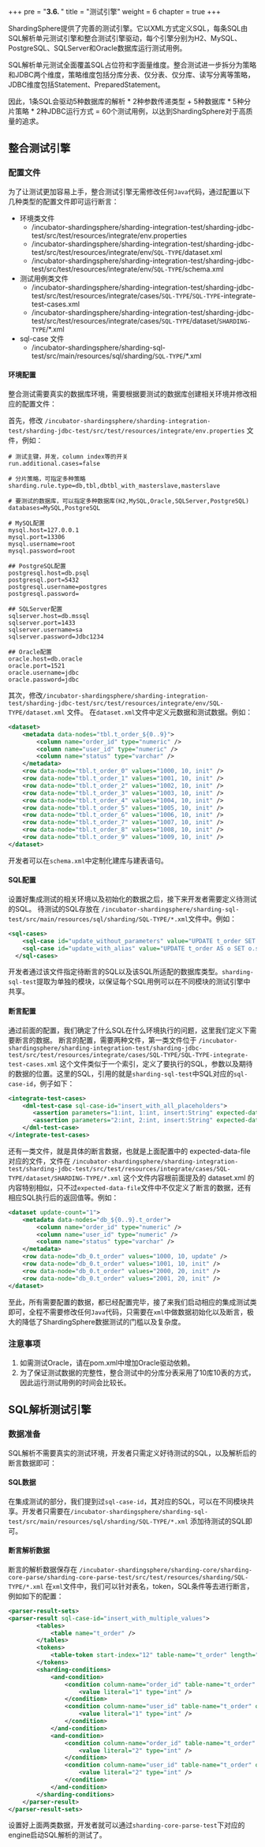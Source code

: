 +++
pre = "<b>3.6. </b>"
title = "测试引擎"
weight = 6
chapter = true
+++

ShardingSphere提供了完善的测试引擎。它以XML方式定义SQL，每条SQL由SQL解析单元测试引擎和整合测试引擎驱动，每个引擎分别为H2、MySQL、PostgreSQL、SQLServer和Oracle数据库运行测试用例。

SQL解析单元测试全面覆盖SQL占位符和字面量维度。整合测试进一步拆分为策略和JDBC两个维度，策略维度包括分库分表、仅分表、仅分库、读写分离等策略，JDBC维度包括Statement、PreparedStatement。

因此，1条SQL会驱动5种数据库的解析 * 2种参数传递类型 + 5种数据库 * 5种分片策略 * 2种JDBC运行方式 = 60个测试用例，以达到ShardingSphere对于高质量的追求。

## 整合测试引擎

### 配置文件

为了让测试更加容易上手，整合测试引擎无需修改任何`Java`代码，通过配置以下几种类型的配置文件即可运行断言：

  - 环境类文件
    - /incubator-shardingsphere/sharding-integration-test/sharding-jdbc-test/src/test/resources/integrate/env.properties
    - /incubator-shardingsphere/sharding-integration-test/sharding-jdbc-test/src/test/resources/integrate/env/`SQL-TYPE`/dataset.xml
    - /incubator-shardingsphere/sharding-integration-test/sharding-jdbc-test/src/test/resources/integrate/env/`SQL-TYPE`/schema.xml
  - 测试用例类文件
    - /incubator-shardingsphere/sharding-integration-test/sharding-jdbc-test/src/test/resources/integrate/cases/`SQL-TYPE`/`SQL-TYPE`-integrate-test-cases.xml
    - /incubator-shardingsphere/sharding-integration-test/sharding-jdbc-test/src/test/resources/integrate/cases/`SQL-TYPE`/dataset/`SHARDING-TYPE`/*.xml
  - sql-case 文件
    - /incubator-shardingsphere/sharding-sql-test/src/main/resources/sql/sharding/`SQL-TYPE`/*.xml

#### 环境配置 

整合测试需要真实的数据库环境，需要根据要测试的数据库创建相关环境并修改相应的配置文件：

首先，修改 `/incubator-shardingsphere/sharding-integration-test/sharding-jdbc-test/src/test/resources/integrate/env.properties` 文件，例如：

```properties
# 测试主键，并发，column index等的开关
run.additional.cases=false

# 分片策略，可指定多种策略
sharding.rule.type=db,tbl,dbtbl_with_masterslave,masterslave

# 要测试的数据库，可以指定多种数据库(H2,MySQL,Oracle,SQLServer,PostgreSQL)
databases=MySQL,PostgreSQL

# MySQL配置
mysql.host=127.0.0.1
mysql.port=13306
mysql.username=root
mysql.password=root

## PostgreSQL配置
postgresql.host=db.psql
postgresql.port=5432
postgresql.username=postgres
postgresql.password=

## SQLServer配置
sqlserver.host=db.mssql
sqlserver.port=1433
sqlserver.username=sa
sqlserver.password=Jdbc1234

## Oracle配置
oracle.host=db.oracle
oracle.port=1521
oracle.username=jdbc
oracle.password=jdbc
```

其次，修改`/incubator-shardingsphere/sharding-integration-test/sharding-jdbc-test/src/test/resources/integrate/env/SQL-TYPE/dataset.xml` 文件。
在`dataset.xml`文件中定义元数据和测试数据。例如：

```xml
<dataset>
    <metadata data-nodes="tbl.t_order_${0..9}">
        <column name="order_id" type="numeric" />
        <column name="user_id" type="numeric" />
        <column name="status" type="varchar" />
    </metadata>
    <row data-node="tbl.t_order_0" values="1000, 10, init" />
    <row data-node="tbl.t_order_1" values="1001, 10, init" />
    <row data-node="tbl.t_order_2" values="1002, 10, init" />
    <row data-node="tbl.t_order_3" values="1003, 10, init" />
    <row data-node="tbl.t_order_4" values="1004, 10, init" />
    <row data-node="tbl.t_order_5" values="1005, 10, init" />
    <row data-node="tbl.t_order_6" values="1006, 10, init" />
    <row data-node="tbl.t_order_7" values="1007, 10, init" />
    <row data-node="tbl.t_order_8" values="1008, 10, init" />
    <row data-node="tbl.t_order_9" values="1009, 10, init" />
</dataset>
```

开发者可以在`schema.xml`中定制化建库与建表语句。

#### SQL配置

设置好集成测试的相关环境以及初始化的数据之后，接下来开发者需要定义待测试的SQL。
待测试的SQL存放在 `/incubator-shardingsphere/sharding-sql-test/src/main/resources/sql/sharding/SQL-TYPE/*.xml`文件中。例如：

```xml
<sql-cases>
    <sql-case id="update_without_parameters" value="UPDATE t_order SET status = 'update' WHERE order_id = 1000 AND user_id = 10" />
    <sql-case id="update_with_alias" value="UPDATE t_order AS o SET o.status = ? WHERE o.order_id = ? AND o.user_id = ?" db-types="MySQL,H2" />
  </sql-cases>
```

开发者通过该文件指定待断言的SQL以及该SQL所适配的数据库类型。`sharding-sql-test`提取为单独的模块，以保证每个SQL用例可以在不同模块的测试引擎中共享。 

#### 断言配置

通过前面的配置，我们确定了什么SQL在什么环境执行的问题，这里我们定义下需要断言的数据。
断言的配置，需要两种文件，第一类文件位于 `/incubator-shardingsphere/sharding-integration-test/sharding-jdbc-test/src/test/resources/integrate/cases/SQL-TYPE/SQL-TYPE-integrate-test-cases.xml`
这个文件类似于一个索引，定义了要执行的SQL，参数以及期待的数据的位置。这里的SQL，引用的就是`sharding-sql-test`中SQL对应的`sql-case-id`，例子如下：

```xml
<integrate-test-cases>
    <dml-test-case sql-case-id="insert_with_all_placeholders">
       <assertion parameters="1:int, 1:int, insert:String" expected-data-file="insert_for_order_1.xml" />
       <assertion parameters="2:int, 2:int, insert:String" expected-data-file="insert_for_order_2.xml" />
    </dml-test-case>
</integrate-test-cases>
```
还有一类文件，就是具体的断言数据，也就是上面配置中的 expected-data-file 对应的文件，文件在 `/incubator-shardingsphere/sharding-integration-test/sharding-jdbc-test/src/test/resources/integrate/cases/SQL-TYPE/dataset/SHARDING-TYPE/*.xml`
这个文件内容根前面提及的 dataset.xml 的内容特别相似，只不过`expected-data-file`文件中不仅定义了断言的数据，还有相应SQL执行后的返回值等。例如：

```xml
<dataset update-count="1">
    <metadata data-nodes="db_${0..9}.t_order">
        <column name="order_id" type="numeric" />
        <column name="user_id" type="numeric" />
        <column name="status" type="varchar" />
    </metadata>
    <row data-node="db_0.t_order" values="1000, 10, update" />
    <row data-node="db_0.t_order" values="1001, 10, init" />
    <row data-node="db_0.t_order" values="2000, 20, init" />
    <row data-node="db_0.t_order" values="2001, 20, init" />
</dataset>
```

至此，所有需要配置的数据，都已经配置完毕，接了来我们启动相应的集成测试类即可，全程不需要修改任何`Java`代码，只需要在`xml`中做数据初始化以及断言，极大的降低了ShardingSphere数据测试的门槛以及复杂度。

### 注意事项

1. 如需测试Oracle，请在pom.xml中增加Oracle驱动依赖。
1. 为了保证测试数据的完整性，整合测试中的分库分表采用了10库10表的方式，因此运行测试用例的时间会比较长。

## SQL解析测试引擎

### 数据准备

SQL解析不需要真实的测试环境，开发者只需定义好待测试的SQL，以及解析后的断言数据即可：

#### SQL数据

在集成测试的部分，我们提到过`sql-case-id`，其对应的SQL，可以在不同模块共享。开发者只需要在`/incubator-shardingsphere/sharding-sql-test/src/main/resources/sql/sharding/SQL-TYPE/*.xml` 添加待测试的SQL即可。

#### 断言解析数据

断言的解析数据保存在 `/incubator-shardingsphere/sharding-core/sharding-core-parse/sharding-core-parse-test/src/test/resources/sharding/SQL-TYPE/*.xml`
在`xml`文件中，我们可以针对表名，token，SQL条件等去进行断言，例如如下的配置：

```xml
<parser-result-sets>
<parser-result sql-case-id="insert_with_multiple_values">
        <tables>
            <table name="t_order" />
        </tables>
        <tokens>
            <table-token start-index="12" table-name="t_order" length="7" />
        </tokens>
        <sharding-conditions>
            <and-condition>
                <condition column-name="order_id" table-name="t_order" operator="EQUAL">
                    <value literal="1" type="int" />
                </condition>
                <condition column-name="user_id" table-name="t_order" operator="EQUAL">
                    <value literal="1" type="int" />
                </condition>
            </and-condition>
            <and-condition>
                <condition column-name="order_id" table-name="t_order" operator="EQUAL">
                    <value literal="2" type="int" />
                </condition>
                <condition column-name="user_id" table-name="t_order" operator="EQUAL">
                    <value literal="2" type="int" />
                </condition>
            </and-condition>
        </sharding-conditions>
    </parser-result>
</parser-result-sets>
```

设置好上面两类数据，开发者就可以通过`sharding-core-parse-test`下对应的engine启动SQL解析的测试了。
